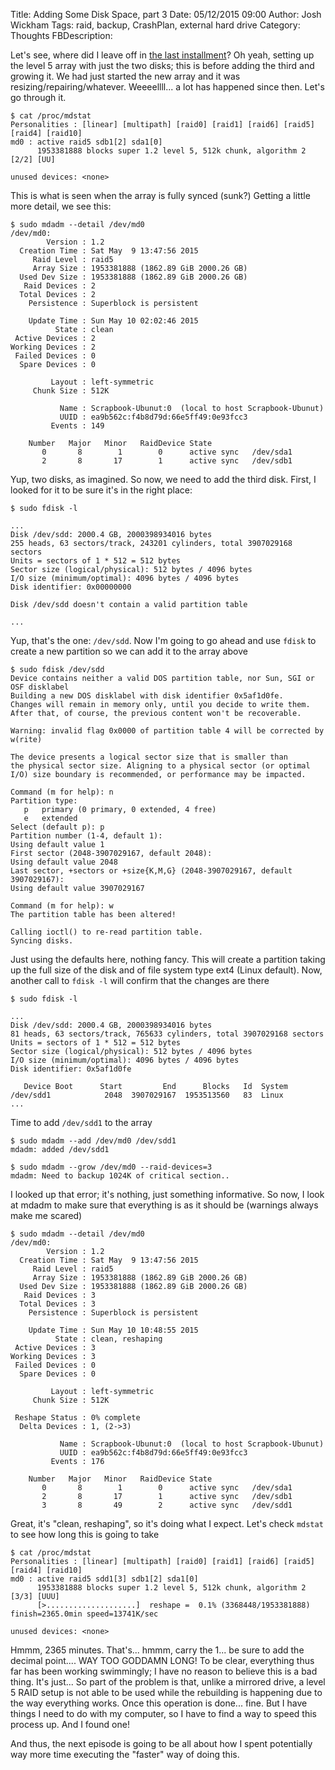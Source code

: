Title: Adding Some Disk Space, part 3
Date: 05/12/2015 09:00
Author: Josh Wickham
Tags: raid, backup, CrashPlan, external hard drive
Category: Thoughts
FBDescription: 

Let's see, where did I leave off in [the last installment][ep2]? Oh yeah, setting up the level 5 array with just the
two disks; this is before adding the third and growing it. We had just started the new array and it was
resizing/repairing/whatever. Weeeellll... a lot has happened since then. Let's go through it.

    $ cat /proc/mdstat      
    Personalities : [linear] [multipath] [raid0] [raid1] [raid6] [raid5] [raid4] [raid10] 
    md0 : active raid5 sdb1[2] sda1[0]
          1953381888 blocks super 1.2 level 5, 512k chunk, algorithm 2 [2/2] [UU]
          
    unused devices: <none>

This is what is seen when the array is fully synced (sunk?) Getting a little more detail, we see this:

    $ sudo mdadm --detail /dev/md0
    /dev/md0:
            Version : 1.2
      Creation Time : Sat May  9 13:47:56 2015
         Raid Level : raid5
         Array Size : 1953381888 (1862.89 GiB 2000.26 GB)
      Used Dev Size : 1953381888 (1862.89 GiB 2000.26 GB)
       Raid Devices : 2
      Total Devices : 2
        Persistence : Superblock is persistent
    
        Update Time : Sun May 10 02:02:46 2015
              State : clean 
     Active Devices : 2
    Working Devices : 2
     Failed Devices : 0
      Spare Devices : 0
    
             Layout : left-symmetric
         Chunk Size : 512K
    
               Name : Scrapbook-Ubunut:0  (local to host Scrapbook-Ubunut)
               UUID : ea9b562c:f4b8d79d:66e5ff49:0e93fcc3
             Events : 149
    
        Number   Major   Minor   RaidDevice State
           0       8        1        0      active sync   /dev/sda1
           2       8       17        1      active sync   /dev/sdb1
           
Yup, two disks, as imagined. So now, we need to add the third disk. First, I looked for it to be sure it's in the right
place:

    $ sudo fdisk -l
    
    ...
    Disk /dev/sdd: 2000.4 GB, 2000398934016 bytes
    255 heads, 63 sectors/track, 243201 cylinders, total 3907029168 sectors
    Units = sectors of 1 * 512 = 512 bytes
    Sector size (logical/physical): 512 bytes / 4096 bytes
    I/O size (minimum/optimal): 4096 bytes / 4096 bytes
    Disk identifier: 0x00000000
    
    Disk /dev/sdd doesn't contain a valid partition table
    
    ...
    
Yup, that's the one: ```/dev/sdd```. Now I'm going to go ahead and use ```fdisk``` to create a new partition so we can
add it to the array above

    $ sudo fdisk /dev/sdd
    Device contains neither a valid DOS partition table, nor Sun, SGI or OSF disklabel
    Building a new DOS disklabel with disk identifier 0x5af1d0fe.
    Changes will remain in memory only, until you decide to write them.
    After that, of course, the previous content won't be recoverable.
    
    Warning: invalid flag 0x0000 of partition table 4 will be corrected by w(rite)
    
    The device presents a logical sector size that is smaller than
    the physical sector size. Aligning to a physical sector (or optimal
    I/O) size boundary is recommended, or performance may be impacted.
    
    Command (m for help): n
    Partition type:
       p   primary (0 primary, 0 extended, 4 free)
       e   extended
    Select (default p): p
    Partition number (1-4, default 1): 
    Using default value 1
    First sector (2048-3907029167, default 2048): 
    Using default value 2048
    Last sector, +sectors or +size{K,M,G} (2048-3907029167, default 3907029167): 
    Using default value 3907029167
    
    Command (m for help): w
    The partition table has been altered!
    
    Calling ioctl() to re-read partition table.
    Syncing disks.

Just using the defaults here, nothing fancy. This will create a partition taking up the full size of the disk and of
file system type ext4 (Linux default). Now, another call to ```fdisk -l``` will confirm that the changes are there

    $ sudo fdisk -l
    
    ...
    Disk /dev/sdd: 2000.4 GB, 2000398934016 bytes
    81 heads, 63 sectors/track, 765633 cylinders, total 3907029168 sectors
    Units = sectors of 1 * 512 = 512 bytes
    Sector size (logical/physical): 512 bytes / 4096 bytes
    I/O size (minimum/optimal): 4096 bytes / 4096 bytes
    Disk identifier: 0x5af1d0fe
    
       Device Boot      Start         End      Blocks   Id  System
    /dev/sdd1            2048  3907029167  1953513560   83  Linux
    ...

Time to add ```/dev/sdd1``` to the array

    $ sudo mdadm --add /dev/md0 /dev/sdd1
    mdadm: added /dev/sdd1
    
    $ sudo mdadm --grow /dev/md0 --raid-devices=3
    mdadm: Need to backup 1024K of critical section..

I looked up that error; it's nothing, just something informative. So now, I look at mdadm to make sure that everything
is as it should be (warnings always make me scared)

    $ sudo mdadm --detail /dev/md0
    /dev/md0:
            Version : 1.2
      Creation Time : Sat May  9 13:47:56 2015
         Raid Level : raid5
         Array Size : 1953381888 (1862.89 GiB 2000.26 GB)
      Used Dev Size : 1953381888 (1862.89 GiB 2000.26 GB)
       Raid Devices : 3
      Total Devices : 3
        Persistence : Superblock is persistent
    
        Update Time : Sun May 10 10:48:55 2015
              State : clean, reshaping 
     Active Devices : 3
    Working Devices : 3
     Failed Devices : 0
      Spare Devices : 0
    
             Layout : left-symmetric
         Chunk Size : 512K
    
     Reshape Status : 0% complete
      Delta Devices : 1, (2->3)
    
               Name : Scrapbook-Ubunut:0  (local to host Scrapbook-Ubunut)
               UUID : ea9b562c:f4b8d79d:66e5ff49:0e93fcc3
             Events : 176
    
        Number   Major   Minor   RaidDevice State
           0       8        1        0      active sync   /dev/sda1
           2       8       17        1      active sync   /dev/sdb1
           3       8       49        2      active sync   /dev/sdd1
           
Great, it's "clean, reshaping", so it's doing what I expect. Let's check ```mdstat``` to see how long this is going to
take

    $ cat /proc/mdstat
    Personalities : [linear] [multipath] [raid0] [raid1] [raid6] [raid5] [raid4] [raid10] 
    md0 : active raid5 sdd1[3] sdb1[2] sda1[0]
          1953381888 blocks super 1.2 level 5, 512k chunk, algorithm 2 [3/3] [UUU]
          [>....................]  reshape =  0.1% (3368448/1953381888) finish=2365.0min speed=13741K/sec
          
    unused devices: <none>

Hmmm, 2365 minutes. That's... hmmm, carry the 1... be sure to add the decimal point.... WAY TOO GODDAMN LONG! To be clear,
everything thus far has been working swimmingly; I have no reason to believe this is a bad thing. It's just... So part of
the problem is that, unlike a mirrored drive, a level 5 RAID setup is not able to be used while the rebuilding is
happening due to the way everything works. Once this operation is done... fine. But I have things I need to do with my
computer, so I have to find a way to speed this process up. And I found one!

And thus, the next episode is going to be all about how I spent potentially way more time executing the "faster" way of
doing this.


[ep2]: {filename}/upgrading-raid-2.md